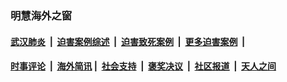 
### 明慧海外之窗

####  [武汉肺炎](indexes/365.md?t=02201700) &nbsp;|&nbsp;  [迫害案例综述](indexes/328.md?t=02201700) &nbsp;|&nbsp; [迫害致死案例](indexes/277.md?t=02201700)  &nbsp;|&nbsp; [更多迫害案例](indexes/81.md?t=02201700)  &nbsp;|&nbsp; 
####  [时事评论](indexes/19.md?t=02201700) &nbsp;|&nbsp; [海外简讯](indexes/245.md?t=02201700)&nbsp;|&nbsp;  [社会支持](indexes/140.md?t=02201700) &nbsp;|&nbsp; [褒奖决议](indexes/282.md?t=02201700) &nbsp;|&nbsp; [社区报道](indexes/91.md?t=02201700)  &nbsp;|&nbsp; [天人之间](indexes/78.md?t=02201700) 

